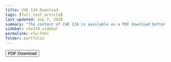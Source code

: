 ```yaml
---
title: CHE 134 Download
tags: [full_text_article]
last_updated: Sep 7, 2020
summary: "The content of CHE 134 is available as a PDF download better suited for printing and offline reading."
sidebar: che134_sidebar
permalink: elw.html
folder: portfolio
---
```

<a target="_blank" rel="noopener" class="noCrossRef" href="/pdf/CHE134.pdf" download><button type="button" class="btn btn-default" aria-label="Left Align"><span class="glyphicon glyphicon-download-alt" aria-hidden="true"></span> PDF Download</button></a>